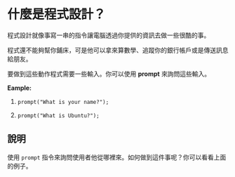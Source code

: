 什麼是程式設計？
=================

程式設計就像事寫一串的指令讓電腦透過你提供的資訊去做一些很酷的事。

程式還不能夠幫你鋪床，可是他可以拿來算數學、追蹤你的銀行帳戶或是傳送訊息給朋友。

要做到這些動作程式需要一些輸入。你可以使用 **prompt** 來詢問這些輸入。

**Eample:**

1. `prompt("What is your name?");`

2. `prompt("What is Ubuntu?");`

說明
----

使用 `prompt` 指令來詢問使用者他從哪裡來。如何做到這件事呢？你可以看看上面的例子。
